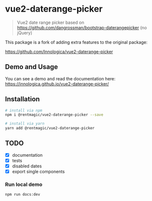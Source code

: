 # vue2-daterange-picker

> Vue2 date range picker based on https://github.com/dangrossman/bootstrap-daterangepicker (no jQuery)

This package is a fork of adding extra features to the original package:

https://github.com/Innologica/vue2-daterange-picker

## Demo and Usage

You can see a demo and read the documentation here:
https://innologica.github.io/vue2-daterange-picker/

## Installation

```bash
# install via npm
npm i @rentmagic/vue2-daterange-picker --save
```

```bash
# install via yarn
yarn add @rentmagic/vue2-daterange-picker
```

## TODO

- [x] documentation
- [x] tests
- [x] disabled dates
- [x] export single components

### Run local demo

```
npm run docs:dev
```
